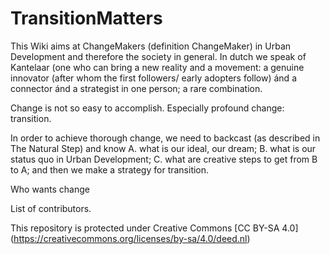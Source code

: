# TransitionMatters

This Wiki aims at ChangeMakers (definition ChangeMaker) in Urban Development and therefore the society in general. In dutch we speak of Kantelaar (one who can bring a new reality and a movement: a genuine innovator (after whom the first followers/ early adopters follow) ánd a connector ánd a strategist in one person; a rare combination.
 
Change is not so easy to accomplish. Especially profound change: transition.
 
In order to achieve thorough change, we need to backcast (as described in The Natural Step) and know A. what is our ideal, our dream; B. what is our status quo in Urban Development; C. what are creative steps to get from B to A; and then we make a strategy for transition. 

Who wants change

 
 
List of contributors.
 


This repository is protected under Creative Commons [CC BY-SA 4.0] (https://creativecommons.org/licenses/by-sa/4.0/deed.nl)

